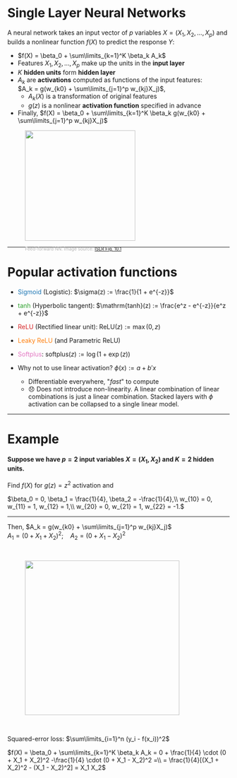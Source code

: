 # Single Layer Neural Networks

<div class="grid grid-cols-[5fr_2fr]">
<div>

A neural network takes an input vector of $p$ variables $X = (X_1, X_2, ..., X_p)$ and builds a nonlinear function $f(X)$ to predict the response $Y$:
* $f(X) = \beta_0 + \sum\limits_{k=1}^K \beta_k A_k$<br>
* Features $X_1, X_2, ..., X_p$ make up the units in the **input layer**
* $K$ **hidden units** form **hidden layer**
* $A_k$ are **activations** computed as functions of the input features:<br>
$A_k = g(w_{k0} + \sum\limits_{j=1}^p w_{kj}X_j)$,<br>
  * $A_k(X)$ is a transformation of original features<br>
  * $g(z)$ is a nonlinear **activation function** specified in advance
* Finally, $f(X) = \beta_0 + \sum\limits_{k=1}^K \beta_k g(w_{k0} + \sum\limits_{j=1}^p w_{kj}X_j)$
</div>
<div>
  <figure>
    <img src="/ISLRv2_figure_10.1.png" style="width: 250px !important;">
    <figcaption style="color:#b3b3b3ff; font-size: 10px; position: absolute;"><br>Feed-forward NN. Image source:
      <a href="https://hastie.su.domains/ISLR2/ISLRv2_website.pdf#page=412">ISLR Fig. 10.1</a>
    </figcaption>
  </figure>
</div>
</div>

---

# Popular activation functions

<div class="grid grid-cols-[3fr_2fr]">
<div>

* <span style="color:#1f77b4">Sigmoid</span> (Logistic): $\sigma(z) := \frac{1}{1 + e^{-z}}$
* <span style="color:#2ca02c">tanh</span> (Hyperbolic tangent): $\mathrm{tanh}(z) := \frac{e^z - e^{-z}}{e^z + e^{-z}}$
* <span style="color:#d62728">ReLU</span> (Rectified linear unit): $\mathrm{ReLU}(z):=\max(0,z)$
* <span style="color:#ff7f0e">Leaky ReLU</span> (and Parametric ReLU)
* <span style="color:#e377c2">Softplus</span>: $\mathrm{softplus}(z):=\log(1+\exp(z))$

* Why not to use linear activation? $\phi(x):= a + b' x$
  * Differentiable everywhere, "*fast*" to compute
  * &#128542; Does not introduce non-linearity. A linear combination of linear combinations is just a linear combination. Stacked layers with $\phi$ activation can be collapsed to a single linear model.

</div>
<div>
<v-plotly style="width: 400px !important; height: 400px !important"
:data="[
{
mode: 'lines',
name: 'Sigmoid',
type: 'scatter',
x: [-5, -4.814815, -4.62963, -4.444444, -4.259259, -4.074074, -3.888889, -3.703704, -3.518519, -3.333333, -3.148148, -2.962963, -2.777778, -2.592593, -2.407407, -2.222222, -2.037037, -1.851852, -1.666667, -1.481481, -1.296296, -1.111111, -0.925926, -0.740741, -0.555556, -0.37037, -0.185185, 0, 0.185185, 0.37037, 0.555556, 0.740741, 0.925926, 1.111111, 1.296296, 1.481481, 1.666667, 1.851852, 2.037037, 2.222222, 2.407407, 2.592593, 2.777778, 2.962963, 3.148148, 3.333333, 3.518519, 3.703704, 3.888889, 4.074074, 4.259259, 4.444444, 4.62963, 4.814815, 5],
y: [0.006693, 0.008044, 0.009664, 0.011607, 0.013936, 0.016724, 0.020058, 0.02404, 0.02879, 0.034445, 0.041164, 0.049127, 0.058537, 0.069617, 0.08261, 0.097773, 0.115369, 0.135656, 0.158869, 0.185204, 0.214789, 0.247664, 0.283752, 0.322842, 0.364576, 0.408452, 0.453836, 0.5, 0.546164, 0.591548, 0.635424, 0.677158, 0.716248, 0.752336, 0.785211, 0.814796, 0.841131, 0.864344, 0.884631, 0.902227, 0.91739, 0.930383, 0.941463, 0.950873, 0.958836, 0.965555, 0.97121, 0.97596, 0.979942, 0.983276, 0.986064, 0.988393, 0.990336, 0.991956, 0.993307],
line: {color: 'blue'},
visible: true,
showlegend: true
},
{
mode: 'lines',
name: 'tanh',
type: 'scatter',
x: [-5, -4.814815, -4.62963, -4.444444, -4.259259, -4.074074, -3.888889, -3.703704, -3.518519, -3.333333, -3.148148, -2.962963, -2.777778, -2.592593, -2.407407, -2.222222, -2.037037, -1.851852, -1.666667, -1.481481, -1.296296, -1.111111, -0.925926, -0.740741, -0.555556, -0.37037, -0.185185, 0, 0.185185, 0.37037, 0.555556, 0.740741, 0.925926, 1.111111, 1.296296, 1.481481, 1.666667, 1.851852, 2.037037, 2.222222, 2.407407, 2.592593, 2.777778, 2.962963, 3.148148, 3.333333, 3.518519, 3.703704, 3.888889, 4.074074, 4.259259, 4.444444, 4.62963, 4.814815, 5],
y: [-0.999909, -0.999869, -0.99981, -0.999724, -0.999601, -0.999422, -0.999162, -0.998787, -0.998244, -0.997458, -0.996321, -0.994676, -0.992298, -0.988865, -0.983913, -0.976785, -0.966553, -0.95192, -0.93111, -0.901745, -0.860767, -0.804455, -0.728689, -0.629592, -0.504672, -0.354316, -0.183097, 0, 0.183097, 0.354316, 0.504672, 0.629592, 0.728689, 0.804455, 0.860767, 0.901745, 0.93111, 0.95192, 0.966553, 0.976785, 0.983913, 0.988865, 0.992298, 0.994676, 0.996321, 0.997458, 0.998244, 0.998787, 0.999162, 0.999422, 0.999601, 0.999724, 0.99981, 0.999869, 0.999909],
line: {color: 'green'},
visible: true, 
showlegend: true
},
{
mode: 'lines',
name: 'ReLU',
type: 'scatter',
x: [-5, -4.814815, -4.62963, -4.444444, -4.259259, -4.074074, -3.888889, -3.703704, -3.518519, -3.333333, -3.148148, -2.962963, -2.777778, -2.592593, -2.407407, -2.222222, -2.037037, -1.851852, -1.666667, -1.481481, -1.296296, -1.111111, -0.925926, -0.740741, -0.555556, -0.37037, -0.185185, 0, 0.185185, 0.37037, 0.555556, 0.740741, 0.925926, 1.111111, 1.296296, 1.481481, 1.666667, 1.851852, 2.037037, 2.222222, 2.407407, 2.592593, 2.777778, 2.962963, 3.148148, 3.333333, 3.518519, 3.703704, 3.888889, 4.074074, 4.259259, 4.444444, 4.62963, 4.814815, 5],
y: [0, 0, 0, 0, 0, 0, 0, 0, 0, 0, 0, 0, 0, 0, 0, 0, 0, 0, 0, 0, 0, 0, 0, 0, 0, 0, 0, 0, 0.185185, 0.37037, 0.555556, 0.740741, 0.925926, 1.111111, 1.296296, 1.481481, 1.666667, 1.851852, 2.037037, 2.222222, 2.407407, 2.592593, 2.777778, 2.962963, 3.148148, 3.333333, 3.518519, 3.703704, 3.888889, 4.074074, 4.259259, 4.444444, 4.62963, 4.814815, 5],
line: {color: '#d62728'},
visible: true, 
showlegend: true
},
{
mode: 'lines',
name: 'Leaky ReLU',
type: 'scatter',
x: [-5, -4.814815, -4.62963, -4.444444, -4.259259, -4.074074, -3.888889, -3.703704, -3.518519, -3.333333, -3.148148, -2.962963, -2.777778, -2.592593, -2.407407, -2.222222, -2.037037, -1.851852, -1.666667, -1.481481, -1.296296, -1.111111, -0.925926, -0.740741, -0.555556, -0.37037, -0.185185, 0, 0.185185, 0.37037, 0.555556, 0.740741, 0.925926, 1.111111, 1.296296, 1.481481, 1.666667, 1.851852, 2.037037, 2.222222, 2.407407, 2.592593, 2.777778, 2.962963, 3.148148, 3.333333, 3.518519, 3.703704, 3.888889, 4.074074, 4.259259, 4.444444, 4.62963, 4.814815, 5],
y: [-0.54, -0.52, -0.5, -0.48, -0.46, -0.44, -0.42, -0.4, -0.38, -0.36, -0.34, -0.32, -0.3, -0.28, -0.26, -0.24, -0.22, -0.2, -0.18, -0.16, -0.14, -0.12, -0.1, -0.08, -0.06, -0.04, -0.02, 0, 0.185185, 0.37037, 0.555556, 0.740741, 0.925926, 1.111111, 1.296296, 1.481481, 1.666667, 1.851852, 2.037037, 2.222222, 2.407407, 2.592593, 2.777778, 2.962963, 3.148148, 3.333333, 3.518519, 3.703704, 3.888889, 4.074074, 4.259259, 4.444444, 4.62963, 4.814815, 5],
line: {color: 'orange'},
visible: true, 
showlegend: true
},
{
mode: 'lines',
name: 'Softplus',
type: 'scatter',
x: [-5, -4.814815, -4.62963, -4.444444, -4.259259, -4.074074, -3.888889, -3.703704, -3.518519, -3.333333, -3.148148, -2.962963, -2.777778, -2.592593, -2.407407, -2.222222, -2.037037, -1.851852, -1.666667, -1.481481, -1.296296, -1.111111, -0.925926, -0.740741, -0.555556, -0.37037, -0.185185, 0, 0.185185, 0.37037, 0.555556, 0.740741, 0.925926, 1.111111, 1.296296, 1.481481, 1.666667, 1.851852, 2.037037, 2.222222, 2.407407, 2.592593, 2.777778, 2.962963, 3.148148, 3.333333, 3.518519, 3.703704, 3.888889, 4.074074, 4.259259, 4.444444, 4.62963, 4.814815, 5],
y: [0.006715348489117967, 0.008076023012089954, 0.009711063647891118, 0.011675212366013028, 0.014033834382744555, 0.01686494078726026, 0.020261417565356637, 0.024333640770363863, 0.02921243586415027, 0.03505242756119688, 0.04203555789335591, 0.050375197782887154, 0.06032011447535636, 0.07215856947387311, 0.08622217950439137, 0.10288870582472144, 0.12258443031122099, 0.14578397571374793, 0.1730079359294782, 0.20481729174645305, 0.24180287636510978, 0.2845720095044729, 0.3337287631202068, 0.3898508408175414, 0.45346331796198625, 0.5250118060922152, 0.604835254831138, 0.6931471805599453, 0.790020254831138, 0.8953818060922152, 1.0090193179619864, 1.1305918408175413, 1.2596547631202069, 1.395683009504473, 1.5380988763651096, 1.686298291746453, 1.8396749359294782, 1.9976359757137478, 2.1596214303112213, 2.3251107058247213, 2.4936291795043917, 2.664751569473873, 2.8380981144753568, 3.013338197782887, 3.190183557893356, 3.368385427561197, 3.54773143586415, 3.728037640770364, 3.9091504175653564, 4.090938940787261, 4.273292834382745, 4.456119212366013, 4.6393410636478905, 4.82289102301209, 5.006715348489118],
line: {color: 'pink'},
visible: true, 
showlegend: true
},
{
mode: 'lines',
name: 'Linear',
type: 'scatter',
x: [-5, -4.814815, -4.62963, -4.444444, -4.259259, -4.074074, -3.888889, -3.703704, -3.518519, -3.333333, -3.148148, -2.962963, -2.777778, -2.592593, -2.407407, -2.222222, -2.037037, -1.851852, -1.666667, -1.481481, -1.296296, -1.111111, -0.925926, -0.740741, -0.555556, -0.37037, -0.185185, 0, 0.185185, 0.37037, 0.555556, 0.740741, 0.925926, 1.111111, 1.296296, 1.481481, 1.666667, 1.851852, 2.037037, 2.222222, 2.407407, 2.592593, 2.777778, 2.962963, 3.148148, 3.333333, 3.518519, 3.703704, 3.888889, 4.074074, 4.259259, 4.444444, 4.62963, 4.814815, 5],
y: [-2.0, -1.9074075000000001, -1.8148149999999998, -1.722222, -1.6296295, -1.5370370000000002, -1.4444445, -1.351852, -1.2592595, -1.1666665, -1.074074, -0.9814814999999999, -0.888889, -0.7962965, -0.7037035, -0.611111, -0.5185185000000001, -0.425926, -0.33333349999999995, -0.24074050000000002, -0.14814799999999995, -0.05555549999999998, 0.03703699999999999, 0.1296295, 0.22222199999999998, 0.314815, 0.40740750000000003, 0.5, 0.5925925, 0.6851849999999999, 0.7777780000000001, 0.8703704999999999, 0.962963, 1.0555555, 1.148148, 1.2407405, 1.3333335, 1.425926, 1.5185185, 1.611111, 1.7037035, 1.7962965, 1.888889, 1.9814815, 2.074074, 2.1666665, 2.2592594999999998, 2.351852, 2.4444445, 2.537037, 2.6296295, 2.722222, 2.814815, 2.9074075, 3.0]
,
line: {color: 'black'},
visible: true, 
showlegend: true
}]"
:layout="{
xaxis: {title: 'z'},
yaxis: {title: 'g(z)'},
margin: {l: 40, r:0, b:70, t:20, pad: 2},
legend: {x:0.1, y: 0.9}
}"
:config="{displayModeBar: true}"
:options="{}"/>
</div>
</div>

---

# Example

#### Suppose we have $p = 2$ input variables $X = (X_1, X_2)$ and $K = 2$ hidden units.

<div class="grid grid-cols-[5fr_3fr]">
<div>


Find $f(X)$ for $g(z) = z^2$ activation and

$\beta_0 = 0, \beta_1 = \frac{1}{4}, \beta_2 = -\frac{1}{4},\\
w_{10} = 0, w_{11} = 1, w_{12} = 1,\\
w_{20} = 0, w_{21} = 1, w_{22} = -1.$

___

Then, $A_k = g(w_{k0} + \sum\limits_{j=1}^p w_{kj}X_j)$<br>
$A_1 = (0 + X_1 + X_2)^2$; $~~~A_2 = (0 + X_1 - X_2)^2$

</div>
<div>
<br>
  <figure>
    <img src="/Simplest_NN.svg" style="width: 350px !important;">
  </figure>
<br>

Squared-error loss: $\sum\limits_{i=1}^n (y_i - f(x_i))^2$
</div>
</div>

$f(X) = \beta_0 + \sum\limits_{k=1}^K \beta_k A_k
= 0 + \frac{1}{4} \cdot (0 + X_1 + X_2)^2
-\frac{1}{4} \cdot (0 + X_1 - X_2)^2 =\\
= \frac{1}{4}[(X_1 + X_2)^2 - (X_1 - X_2)^2] = X_1 X_2$